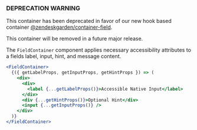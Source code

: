 ### DEPRECATION WARNING

This container has been deprecated in favor of our new hook based container
[@zendeskgarden/container-field](https://garden.zendesk.com/react-containers/storybook/?path=/story/field-container--usefield).

This container will be removed in a future major release.

The `FieldContainer` component applies necessary accessibility attributes to a fields
label, input, hint, and message content.

```jsx
<FieldContainer>
  {({ getLabelProps, getInputProps, getHintProps }) => (
    <div>
      <div>
        <label {...getLabelProps()}>Accessible Native Input</label>
      </div>
      <div {...getHintProps()}>Optional Hint</div>
      <input {...getInputProps()} />
    </div>
  )}
</FieldContainer>
```
